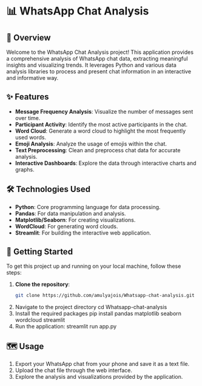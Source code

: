 # 📊 WhatsApp Chat Analysis

## 🌟 Overview
Welcome to the WhatsApp Chat Analysis project! This application provides a comprehensive analysis of WhatsApp chat data, extracting meaningful insights and visualizing trends. It leverages Python and various data analysis libraries to process and present chat information in an interactive and informative way.

## ✨ Features
- **Message Frequency Analysis**: Visualize the number of messages sent over time.
- **Participant Activity**: Identify the most active participants in the chat.
- **Word Cloud**: Generate a word cloud to highlight the most frequently used words.
- **Emoji Analysis**: Analyze the usage of emojis within the chat.
- **Text Preprocessing**: Clean and preprocess chat data for accurate analysis.
- **Interactive Dashboards**: Explore the data through interactive charts and graphs.

## 🛠️ Technologies Used
- **Python**: Core programming language for data processing.
- **Pandas**: For data manipulation and analysis.
- **Matplotlib/Seaborn**: For creating visualizations.
- **WordCloud**: For generating word clouds.
- **Streamlit**: For building the interactive web application.

## 🚀 Getting Started
To get this project up and running on your local machine, follow these steps:

1. **Clone the repository**:
   ```sh
   git clone https://github.com/amulyajois/Whatsapp-chat-analysis.git
2. Navigate to the project directory
   cd Whatsapp-chat-analysis
3. Install the required packages
   pip install pandas matplotlib seaborn wordcloud streamlit
4. Run the application:
   streamlit run app.py

## 🗺️ Usage
1. Export your WhatsApp chat from your phone and save it as a text file.
2. Upload the chat file through the web interface.
3. Explore the analysis and visualizations provided by the application.
